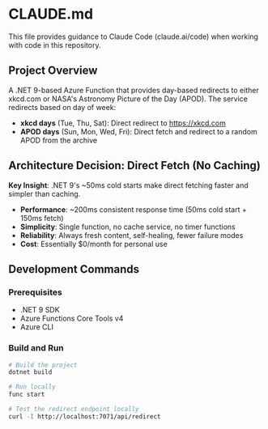 # CLAUDE.md

This file provides guidance to Claude Code (claude.ai/code) when working with code in this repository.

## Project Overview

A .NET 9-based Azure Function that provides day-based redirects to either xkcd.com or NASA's Astronomy Picture of the Day (APOD). The service redirects based on day of week:
- **xkcd days** (Tue, Thu, Sat): Direct redirect to https://xkcd.com
- **APOD days** (Sun, Mon, Wed, Fri): Direct fetch and redirect to a random APOD from the archive

## Architecture Decision: Direct Fetch (No Caching)

**Key Insight**: .NET 9's ~50ms cold starts make direct fetching faster and simpler than caching.

- **Performance**: ~200ms consistent response time (50ms cold start + 150ms fetch)
- **Simplicity**: Single function, no cache service, no timer functions  
- **Reliability**: Always fresh content, self-healing, fewer failure modes
- **Cost**: Essentially $0/month for personal use

## Development Commands

### Prerequisites
- .NET 9 SDK
- Azure Functions Core Tools v4
- Azure CLI

### Build and Run
```bash
# Build the project
dotnet build

# Run locally
func start

# Test the redirect endpoint locally
curl -I http://localhost:7071/api/redirect
```
